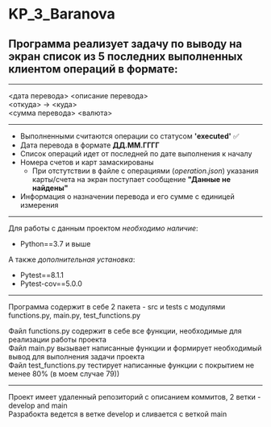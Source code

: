 # KP_3_Baranova

## Программа реализует задачу по выводу на экран список из 5 последних выполненных клиентом операций в формате:
___
<дата перевода> <описание перевода> \
<откуда> -> <куда>\
<сумма перевода> <валюта>
___
+ Выполненными считаются операции со статусом **'executed'** :white_check_mark:
+ Дата перевода в формате **ДД.ММ.ГГГГ**
+ Список операций идет от последней по дате выполнения к началу
+ Номера счетов и карт замаскированы
  + При отстутствии в файле с операциями (*operation.json*) указания карты/счета на экран поступает сообщение **"Данные не найдены"**
+ Информация о назначении перевода и его сумме с единицей измерения
___
Для работы с данным проектом *необходимо наличие*:
+ Python==3.7 и выше 

А также *дополнительная установка*:
+ Pytest==8.1.1 
+ Pytest-cov==5.0.0
___
Программа содержит в себе 2 пакета - src и tests с модулями functions.py, main.py, test_functions.py

Файл functions.py содержит в себе все функции, необходимые для реализации работы проекта\
Файл main.py вызывает написанные функции и формирует необходимый вывод для выполнения задачи проекта\
Файл test_functions.py тестирует написанные функции с покрытием не менее 80% (в моем случае 79))
___
Проект имеет удаленный репозиторий с описанием коммитов, 2 ветки - develop and main\
Разрабокта ведется в ветке develop и сливается с веткой main


